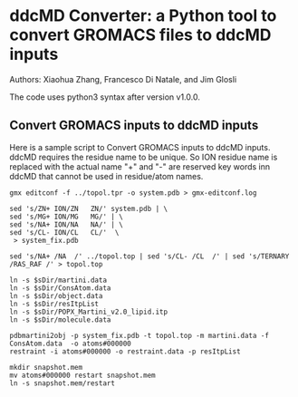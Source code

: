 # ddcMD Converter: a Python tool to convert GROMACS files to ddcMD inputs

Authors: Xiaohua Zhang, Francesco Di Natale, and Jim Glosli

The code uses python3 syntax after version v1.0.0.

## Convert GROMACS inputs to ddcMD inputs
Here is a sample script to Convert GROMACS inputs to ddcMD inputs.
ddcMD requires the residue name to be unique. So ION residue name is replaced with the actual name
"+" and "-" are reserved key words inn ddcMD that cannot be used in residue/atom names.

```
gmx editconf -f ../topol.tpr -o system.pdb > gmx-editconf.log

sed 's/ZN+ ION/ZN   ZN/' system.pdb | \
sed 's/MG+ ION/MG   MG/' | \
sed 's/NA+ ION/NA   NA/' | \
sed 's/CL- ION/CL   CL/'  \
 > system_fix.pdb

sed 's/NA+ /NA  /' ../topol.top | sed 's/CL- /CL  /' | sed 's/TERNARY /RAS_RAF /' > topol.top

ln -s $sDir/martini.data
ln -s $sDir/ConsAtom.data
ln -s $sDir/object.data
ln -s $sDir/resItpList
ln -s $sDir/POPX_Martini_v2.0_lipid.itp
ln -s $sDir/molecule.data

pdbmartini2obj -p system_fix.pdb -t topol.top -m martini.data -f ConsAtom.data  -o atoms#000000
restraint -i atoms#000000 -o restraint.data -p resItpList

mkdir snapshot.mem
mv atoms#000000 restart snapshot.mem
ln -s snapshot.mem/restart
```


